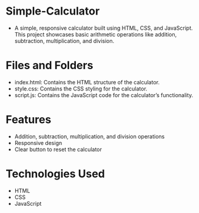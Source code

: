 # Simple-Calculator
- A simple, responsive calculator built using HTML, CSS, and JavaScript. This project showcases basic arithmetic operations like addition, subtraction, multiplication, and division.
# Files and Folders
- index.html: Contains the HTML structure of the calculator.
- style.css: Contains the CSS styling for the calculator.
- script.js: Contains the JavaScript code for the calculator’s functionality.
# Features
- Addition, subtraction, multiplication, and division operations
- Responsive design
- Clear button to reset the calculator
# Technologies Used
- HTML
- CSS
- JavaScript
